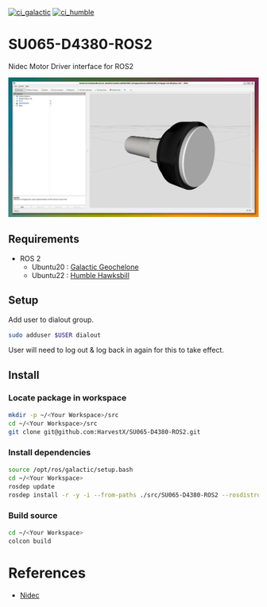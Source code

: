 [![ci_galactic](https://github.com/HarvestX/SU065-D4380-ROS2/actions/workflows/ci_galactic.yml/badge.svg?branch=galactic)](https://github.com/HarvestX/SU065-D4380-ROS2/actions/workflows/ci_galactic.yml)
[![ci_humble](https://github.com/HarvestX/SU065-D4380-ROS2/actions/workflows/ci_humble.yml/badge.svg?branch=humble)](https://github.com/HarvestX/SU065-D4380-ROS2/actions/workflows/ci_humble.yml)

# SU065-D4380-ROS2
Nidec Motor Driver interface for ROS2

![Image](./media/SU065-D4380.png)

## Requirements
- ROS 2
  - Ubuntu20 : [Galactic Geochelone](https://docs.ros.org/en/galactic/Installation.html)
  - Ubuntu22 : [Humble Hawksbill](https://docs.ros.org/en/humble/Installation.html)

## Setup
Add user to dialout group.
```bash
sudo adduser $USER dialout
```
User will need to log out & log back in again for this to take effect.

## Install
### Locate package in workspace
```bash
mkdir -p ~/<Your Workspace>/src
cd ~/<Your Workspace>/src
git clone git@github.com:HarvestX/SU065-D4380-ROS2.git
```

### Install dependencies
```bash
source /opt/ros/galactic/setup.bash
cd ~/<Your Workspace>
rosdep update
rosdep install -r -y -i --from-paths ./src/SU065-D4380-ROS2 --rosdistro $ROS_DISTRO
```

### Build source
```bash
cd ~/<Your Workspace>
colcon build
```

# References
- [Nidec](https://www.nidec-shimpo.co.jp/en/)

